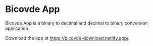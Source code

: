 # Bicovde App

Bicovde App is a binary to decimal and decimal to binary conversion application.

Download the app at https://bicovde-download.netlify.app/.
